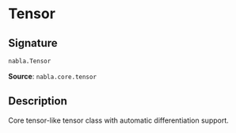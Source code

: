 # Tensor

## Signature

```python
nabla.Tensor
```

**Source**: `nabla.core.tensor`

## Description

Core tensor-like tensor class with automatic differentiation support.
